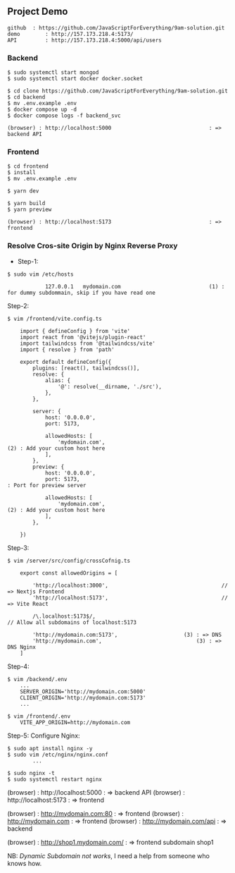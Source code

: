 
## Project Demo

```
github 	: https://github.com/JavaScriptForEverything/9am-solution.git
demo 		: http://157.173.218.4:5173/
API 		: http://157.173.218.4:5000/api/users
```



### Backend
```
$ sudo systemctl start mongod
$ sudo systemctl start docker docker.socket

$ cd clone https://github.com/JavaScriptForEverything/9am-solution.git
$ cd backend
$ mv .env.example .env
$ docker compose up -d
$ docker compose logs -f backend_svc

(browser) : http://localhost:5000 								: => backend API
```


### Frontend
```
$ cd frontend
$ install
$ mv .env.example .env

$ yarn dev

$ yarn build
$ yarn preview

(browser) : http://localhost:5173 								: => frontend
```





### Resolve Cros-site Origin by Nginx Reverse Proxy

- Step-1: 

```
$ sudo vim /etc/hosts 

			127.0.0.1 	mydomain.com 							(1) : for dummy subdommain, skip if you have read one
```


Step-2: 
```
$ vim /frontend/vite.config.ts

	import { defineConfig } from 'vite'
	import react from '@vitejs/plugin-react'
	import tailwindcss from '@tailwindcss/vite'
	import { resolve } from 'path'

	export default defineConfig({
		plugins: [react(), tailwindcss()],
		resolve: {
			alias: {
				'@': resolve(__dirname, './src'), 		
			},
		},

		server: {
			host: '0.0.0.0',
			port: 5173,
			
			allowedHosts: [
				'mydomain.com', 									(2) : Add your custom host here
			],
		},
		preview: {
			host: '0.0.0.0',
			port: 5173, 														: Port for preview server

			allowedHosts: [
				'mydomain.com', 									(2)	: Add your custom host here
			],
		},

	})
```




Step-3: 
```
$ vim /server/src/config/crossCofnig.ts

	export const allowedOrigins = [

		'http://localhost:3000', 									// => Nextjs Frontend
		'http://localhost:5173', 									// => Vite React

		/\.localhost:5173$/, 											// Allow all subdomains of localhost:5173

		'http://mydomain.com:5173', 					(3)	: => DNS
		'http://mydomain.com', 								(3)	: => DNS Nginx
	]
```


Step-4: 
```
$ vim /backend/.env
	...
	SERVER_ORIGIN='http://mydomain.com:5000' 
	CLIENT_ORIGIN='http://mydomain.com:5173'
	...

$ vim /frontend/.env
	VITE_APP_ORIGIN=http://mydomain.com
```




Step-5:  	Configure Nginx:
```
$ sudo apt install nginx -y
$ sudo vim /etc/nginx/nginx.conf
		...

$ sudo nginx -t
$ sudo systemctl restart nginx
```


(browser) : http://localhost:5000 								: => backend API
(browser) : http://localhost:5173 								: => frontend

(browser) : http://mydomain.com:80  							: => frontend
(browser) : http://mydomain.com   								: => frontend
(browser) : http://mydomain.com/api  							: => backend

(browser) : http://shop1.mydomain.com/ 						: => frontend subdomain shop1


NB:
	*Dynamic Subdomain not works*, I need a help from someone who knows how.